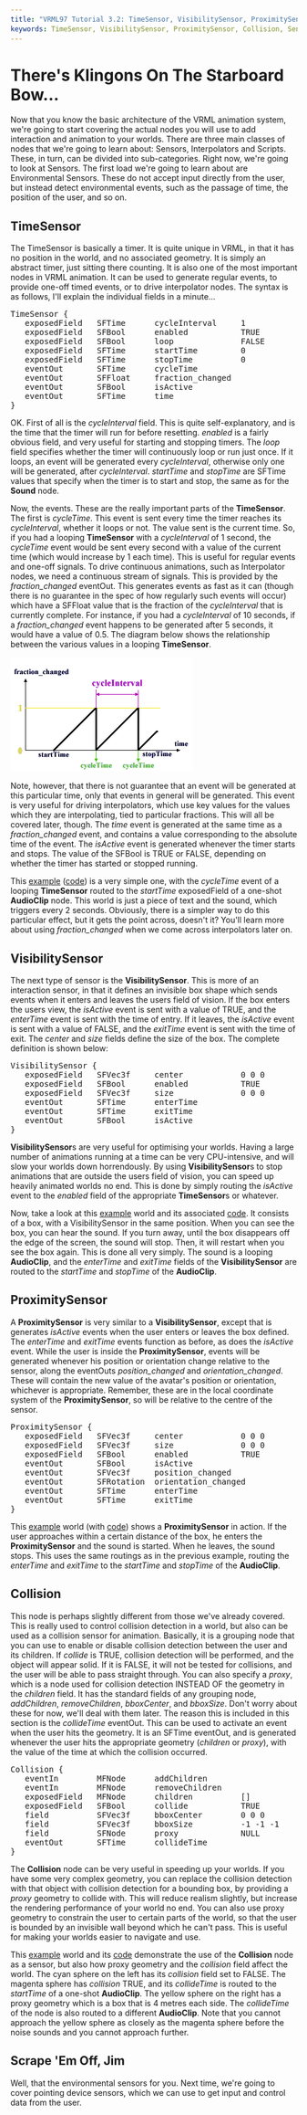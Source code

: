 ```yaml
---
title: "VRML97 Tutorial 3.2: TimeSensor, VisibilitySensor, ProximitySensor, Collision"
keywords: TimeSensor, VisibilitySensor, ProximitySensor, Collision, Sensors, animation,
---
```


# There's Klingons On The Starboard Bow...

Now that you know the basic architecture of the VRML animation system, we're going to start covering the actual nodes you will use to add interaction and animation to your worlds.
There are three main classes of nodes that we're going to learn about: Sensors, Interpolators and Scripts. These, in turn, can be divided into sub-categories.
Right now, we're going to look at Sensors. The first load we're going to learn about are Environmental Sensors. These do not accept input directly from the user, but instead detect
environmental events, such as the passage of time, the position of the user, and so on.

## TimeSensor

The TimeSensor is basically a timer. It is quite unique in VRML, in that it has no position in the world, and no associated geometry. It is simply an abstract timer, just sitting there counting.
It is also one of the most important nodes in VRML animation. It can be used to generate regular events, to provide one-off timed events, or to drive interpolator nodes. The syntax is as follows,
I'll explain the individual fields in a minute...

<PRE>
TimeSensor {
   exposedField   SFTime      cycleInterval     1
   exposedField   SFBool      enabled           TRUE
   exposedField   SFBool      loop              FALSE
   exposedField   SFTime      startTime         0
   exposedField   SFTime      stopTime          0
   eventOut       SFTime      cycleTime
   eventOut       SFFloat     fraction_changed
   eventOut       SFBool      isActive
   eventOut       SFTime      time
}
</PRE>

OK. First of all is the <EM>cycleInterval</EM> field. This is quite self-explanatory, and is the time that the timer will run for before resetting. <EM>enabled</EM> is a fairly obvious field, and very useful 
for starting and stopping timers. The <EM>loop</EM> field specifies whether the timer will continuously loop or run just once. If it loops, an event will be generated every <EM>cycleInterval</EM>, otherwise only
one will be generated, after <EM>cycleInterval</EM>. <EM>startTime</EM> and <EM>stopTime</EM> are SFTime values that specify when the timer is to start and stop, the same as for the <STRONG>Sound</STRONG> node.

Now, the events. These are the really important parts of the <STRONG>TimeSensor</STRONG>. The first is <EM>cycleTime</EM>. This event is sent every time the timer reaches its <EM>cycleInterval</EM>, whether it loops or not.
The value sent is the current time. So, if you had a looping <STRONG>TimeSensor</STRONG> with a <EM>cycleInterval</EM> of 1 second, the <EM>cycleTime</EM> event would be sent every second with a value of the current time (which would increase by 1 each time).
This is useful for regular events and one-off signals. To drive continuous animations, such as Interpolator nodes, we need a continuous stream of signals. This is provided by the <EM>fraction_changed</EM> eventOut.
This generates events as fast as it can (though there is no guarantee in the spec of how regularly such events will occur) which have a SFFloat value that is the fraction of the <EM>cycleInterval</EM> that is currently complete.
For instance, if you had a <EM>cycleInterval</EM> of 10 seconds, if a <EM>fraction_changed</EM> event happens to be generated after 5 seconds, it would have a value of 0.5. The diagram below shows the relationship between the various 
values in a looping <STRONG>TimeSensor</STRONG>.

<IMG SRC="../pics/timesensor.gif" WIDTH=320 HEIGHT=200 ALT="TimeSensor">

Note, however, that there is not guarantee that an event will be generated at this particular time, only that events in general will be generated. This event is very useful for driving interpolators, which use key values 
for the values which they are interpolating, tied to particular fractions. This will all be covered later, though. The <EM>time</EM> event is generated at the same time as a <EM>fraction_changed</EM> event, and contains a value 
corresponding to the absolute time of the event. The <EM>isActive</EM> event is generated whenever the timer starts and stops. The value of the SFBool is TRUE or FALSE, depending on whether the timer has started or stopped running.


This <A HREF="../worlds/tut32a.wrl" TARGET=_new>example</A> (<A HREF="../source/tut32a.html">code</A>) is a very simple one, with the <EM>cycleTime</EM> event of a looping <STRONG>TimeSensor</STRONG> routed to the <EM>startTime</EM> exposedField of a one-shot <STRONG>AudioClip</STRONG> node. This world is just a piece of text and
the sound, which triggers every 2 seconds. Obviously, there is a simpler way to do this particular effect, but it gets the point across, doesn't it? You'll learn more about using <EM>fraction_changed</EM> when we come across interpolators later on.

## VisibilitySensor

The next type of sensor is the <STRONG>VisibilitySensor</STRONG>. This is more of an interaction sensor, in that it defines an invisible box shape which sends events when it enters and leaves the users field of vision.
If the box enters the users view, the <EM>isActive</EM> event is sent with a value of TRUE, and the <EM>enterTime</EM> event is sent with the time of entry. If it leaves, the <EM>isActive</EM> event is sent with a value of FALSE, and the
<EM>exitTime</EM> event is sent with the time of exit. The <EM>center</EM> and <EM>size</EM> fields define the size of the box. The complete definition is shown below:

<PRE>
VisibilitySensor {
   exposedField   SFVec3f     center            0 0 0
   exposedField   SFBool      enabled           TRUE
   exposedField   SFVec3f     size              0 0 0
   eventOut       SFTime      enterTime
   eventOut       SFTime      exitTime
   eventOut       SFBool      isActive
}
</PRE>

<STRONG>VisibilitySensor</STRONG>s are very useful for optimising your worlds. Having a large number of animations running at a time can be very CPU-intensive, and will slow your worlds down horrendously. By using <STRONG>VisibilitySensor</STRONG>s to stop animations that are outside 
the users field of vision, you can speed up heavily animated worlds no end. This is done by simply routing the <EM>isActive</EM> event to the <EM>enabled</EM> field of the appropriate <STRONG>TimeSensor</STRONG>s or whatever.


Now, take a look at this <A HREF="../worlds/tut32b.wrl" TARGET=_new>example</A> world and its associated <A HREF="../source/tut32b.html">code</A>. It consists of a box, with a VisibilitySensor in the same position. When you can see the box, you can hear the sound. If you turn away, until the box disappears off the edge of the screen,
the sound will stop. Then, it will restart when you see the box again. This is done all very simply. The sound is a looping <STRONG>AudioClip</STRONG>, and the <EM>enterTime</EM> and <EM>exitTime</EM> fields of the <STRONG>VisibilitySensor</STRONG> are routed to the <EM>startTime</EM> and
<EM>stopTime</EM> of the <STRONG>AudioClip</STRONG>.

## ProximitySensor
A <STRONG>ProximitySensor</STRONG> is very similar to a <STRONG>VisibilitySensor</STRONG>, except that is generates <EM>isActive</EM> events when the user enters or leaves the box defined. The <EM>enterTime</EM> and <EM>exitTime</EM> events function as before, as does the <EM>isActive</EM> event.
While the user is inside the <STRONG>ProximitySensor</STRONG>, events will be generated whenever his position or orientation change relative to the sensor, along the eventOuts <EM>position_changed</EM> and <EM>orientation_changed</EM>. These will contain the new value of the avatar's position or orientation, whichever 
is appropriate. Remember, these are in the local coordinate system of the <STRONG>ProximitySensor</STRONG>, so will be relative to the centre of the sensor.

<PRE>
ProximitySensor {
   exposedField   SFVec3f     center            0 0 0
   exposedField   SFVec3f     size              0 0 0
   exposedField   SFBool      enabled           TRUE
   eventOut       SFBool      isActive
   eventOut       SFVec3f     position_changed
   eventOut       SFRotation  orientation_changed
   eventOut       SFTime      enterTime
   eventOut       SFTime      exitTime
}
</PRE>

This <A HREF="../worlds/tut32c.wrl" TARGET=_new>example</A> world (with <A HREF="../source/tut32c.html">code</A>) shows a <STRONG>ProximitySensor</STRONG> in action. If the user approaches within a certain distance of the box, he enters the <STRONG>ProximitySensor</STRONG> and the sound is started. When he leaves, the sound stops. This uses
the same routings as in the previous example, routing the <EM>enterTime</EM> and <EM>exitTime</EM> to the <EM>startTime</EM> and <EM>stopTime</EM> of the <STRONG>AudioClip</STRONG>.

## Collision

This node is perhaps slightly different from those we've already covered. This is really used to control collision detection in a world, but also can be used as a collision sensor for animation. Basically, it is a grouping node that you can use to enable or disable collision detection
between the user and its children. If <EM>collide</EM> is TRUE, collision detection will be performed, and the object will appear solid. If it is FALSE, it will not be tested for collisions, and the user will be able to pass straight through.
You can also specify a <EM>proxy</EM>, which is a node used for collision detection INSTEAD OF the geometry in the <EM>children</EM> field. It has the standard fields of any grouping node, <EM>addChildren</EM>, <EM>removeChildren</EM>, <EM>bboxCenter</EM>, and <EM>bboxSize</EM>. Don't worry about these for now, we'll deal with 
them later. The reason this is included in this section is the <EM>collideTime</EM> eventOut. This can be used to activate an event when the user hits the geometry. It is an SFTime eventOut, and is generated whenever the user hits the appropriate geometry (<EM>children</EM> or <EM>proxy</EM>), with the value of the time at which the collision occurred.

<PRE>
Collision {
   eventIn        MFNode      addChildren
   eventIn        MFNode      removeChildren
   exposedField   MFNode      children          []
   exposedField   SFBool      collide           TRUE
   field          SFVec3f     bboxCenter        0 0 0
   field          SFVec3f     bboxSize          -1 -1 -1
   field          SFNode      proxy             NULL
   eventOut       SFTime      collideTime
}
</PRE>

The <STRONG>Collision</STRONG> node can be very useful in speeding up your worlds. If you have some very complex geometry, you can replace the collision detection with that object with collision detection for a bounding box, by providing a <EM>proxy</EM> geometry to collide with. This will reduce realism slightly, but increase the rendering performance
of your world no end. You can also use proxy geometry to constrain the user to certain parts of the world, so that the user is bounded by an invisible wall beyond which he can't pass. This is useful for making your worlds easier to navigate and use.


This <A HREF="../worlds/tut32d.wrl" TARGET=_new>example</A> world and its <A HREF="../source/tut32d.html">code</A> demonstrate the use of the <STRONG>Collision</STRONG> node as a sensor, but also how proxy geometry and the <EM>collision</EM> field affect the world.
The cyan sphere on the left has its <EM>collision</EM> field set to FALSE. The magenta sphere has <EM>collision</EM> TRUE, and its <EM>collideTime</EM> is routed to the <EM>startTime</EM> of a one-shot <STRONG>AudioClip</STRONG>. The
yellow sphere on the right has a proxy geometry which is a box that is 4 metres each side. The <EM>collideTime</EM> of the node is also routed to a different <STRONG>AudioClip</STRONG>. Note that you cannot approach the yellow sphere as closely as the magenta sphere before the noise sounds and you cannot approach further.

## Scrape 'Em Off, Jim

Well, that the environmental sensors for you. Next time, we're going to cover pointing device sensors, which we can use to get input and control data from the user.

